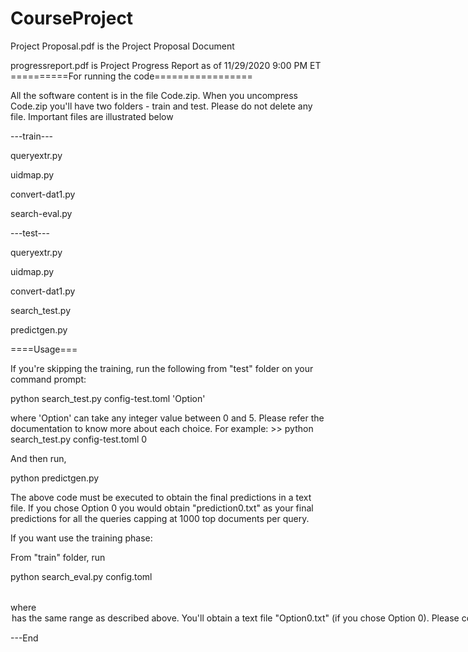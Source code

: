 # CourseProject

Project Proposal.pdf is the Project Proposal Document

progressreport.pdf is Project Progress Report as of 11/29/2020 9:00 PM ET
==========For running the code=================

All the software content is in the file Code.zip. When you uncompress Code.zip you'll have two folders - train and test. Please do not delete any file. Important files are illustrated below 

---train---

queryextr.py

uidmap.py

convert-dat1.py

search-eval.py

---test---

queryextr.py

uidmap.py

convert-dat1.py

search_test.py

predictgen.py

====Usage===

If you're skipping the training, run the following from "test" folder on your command prompt:

python search_test.py config-test.toml 'Option'
  
where 'Option' can take any integer value between 0 and 5. Please refer the documentation to know more about each choice. 
For example: >> python search_test.py config-test.toml 0

And then run,

python predictgen.py

The above code must be executed to obtain the final predictions in a text file. If you chose Option 0 you would obtain "prediction0.txt" as your final predictions for all the queries capping at 1000 top documents per query.

If you want use the training phase:

From "train" folder, run

python search_eval.py config.toml <Option>

where <Option> has the same range as described above. You'll obtain a text file "Option0.txt" (if you chose Option 0). Please copy this file over to the "test" folder and repeat the instructions above to obtain final predictions. 
  
---End
